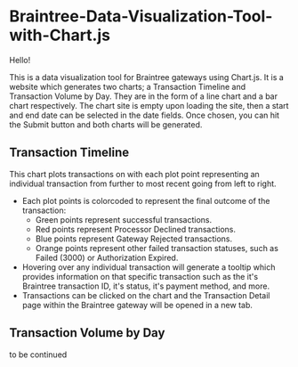 # Braintree-Data-Visualization-Tool-with-Chart.js

Hello!

This is a data visualization tool for Braintree gateways using Chart.js. It is a website which generates two charts; a Transaction Timeline and Transaction Volume by Day. They are in the form of a line chart and a bar chart respectively. The chart site is empty upon loading the site, then a start and end date can be selected in the date fields. Once chosen, you can hit the Submit button and both charts will be generated.

## Transaction Timeline

This chart plots transactions on with each plot point representing an individual transaction from further to most recent going from left to right.
* Each plot points is colorcoded to represent the final outcome of the transaction:
  * Green points represent successful transactions.
  * Red points represent Processor Declined transactions.
  * Blue points represent Gateway Rejected transactions.
  * Orange points represent other failed transaction statuses, such as Failed (3000) or Authorization Expired.
* Hovering over any individual transaction will generate a tooltip which provides information on that specific transaction such as the it's Braintree transaction ID, it's status, it's payment method, and more.
* Transactions can be clicked on the chart and the Transaction Detail page within the Braintree gateway will be opened in a new tab.

## Transaction Volume by Day

to be continued